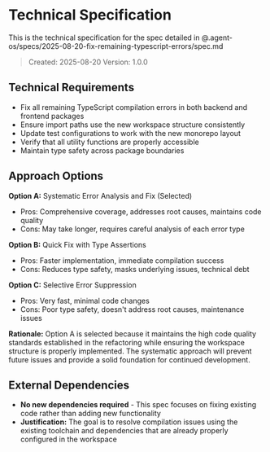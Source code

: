 # Technical Specification

This is the technical specification for the spec detailed in @.agent-os/specs/2025-08-20-fix-remaining-typescript-errors/spec.md

> Created: 2025-08-20
> Version: 1.0.0

## Technical Requirements

- Fix all remaining TypeScript compilation errors in both backend and frontend packages
- Ensure import paths use the new workspace structure consistently
- Update test configurations to work with the new monorepo layout
- Verify that all utility functions are properly accessible
- Maintain type safety across package boundaries

## Approach Options

**Option A:** Systematic Error Analysis and Fix (Selected)
- Pros: Comprehensive coverage, addresses root causes, maintains code quality
- Cons: May take longer, requires careful analysis of each error type

**Option B:** Quick Fix with Type Assertions
- Pros: Faster implementation, immediate compilation success
- Cons: Reduces type safety, masks underlying issues, technical debt

**Option C:** Selective Error Suppression
- Pros: Very fast, minimal code changes
- Cons: Poor type safety, doesn't address root causes, maintenance issues

**Rationale:** Option A is selected because it maintains the high code quality standards established in the refactoring while ensuring the workspace structure is properly implemented. The systematic approach will prevent future issues and provide a solid foundation for continued development.

## External Dependencies

- **No new dependencies required** - This spec focuses on fixing existing code rather than adding new functionality
- **Justification:** The goal is to resolve compilation issues using the existing toolchain and dependencies that are already properly configured in the workspace
